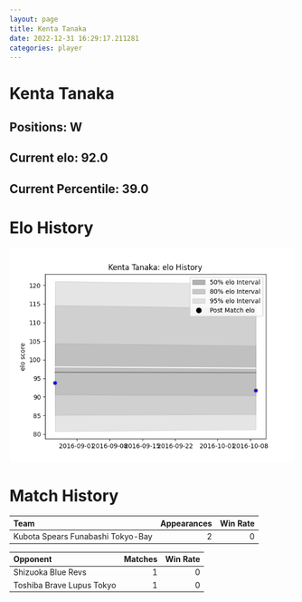 ```yaml
---  
layout: page  
title: Kenta Tanaka  
date: 2022-12-31 16:29:17.211281  
categories: player  
---
```

# Kenta Tanaka

## Positions: W

## Current elo: 92.0

## Current Percentile: 39.0

# Elo History


![elo history](history_KentaTanaka.png)
# Match History


| Team                              |   Appearances |   Win Rate |
|:----------------------------------|--------------:|-----------:|
| Kubota Spears Funabashi Tokyo-Bay |             2 |          0 |

| Opponent                  |   Matches |   Win Rate |
|:--------------------------|----------:|-----------:|
| Shizuoka Blue Revs        |         1 |          0 |
| Toshiba Brave Lupus Tokyo |         1 |          0 |